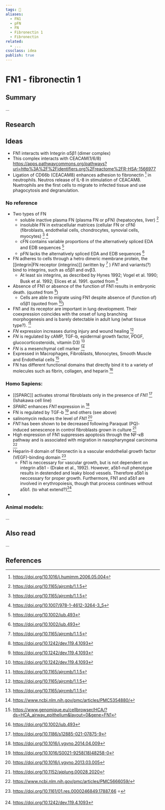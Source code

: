 ```yaml
---
tags: 💨
aliases: 
  - FN1
  - pFN
  - FN
  - Fibronectin 1
  - Fibronectin
related:
  - ...
cssclass: idea
publish: true
---
```

# FN1 - fibronectin 1

## Summary
...

## Research
## Ideas
- FN1 interacts with Integrin α5β1 (dimer complex)
- This complex interacts with CEACAM(1/6/8) https://apps.pathwaycommons.org/pathways?uri=http%3A%2F%2Fidentifiers.org%2Freactome%2FR-HSA-1566977
- Ligation of CD66b (CEACAM8) enhances adhesion to fibronectin [^ref12] in neutrophils. Neutros release of IL-8 in stimulation of CEACAM8. Nuetrophils are the first cells to migrate to infected tissue and use phagocytosis and degranulation.

### No reference
- Two types of FN
  - soluble inactive plasma FN (plasma FN or pFN) (hepatocytes, liver) [^ref1]
  - insoluble FN in extracellular matrices (cellular FN or cFN) (fibroblasts, endothelial cells, chondrocytes, synovial cells, myocytes) [^ref1] [^ref5]
  - cFN contains variable proportions of the alternatively spliced EDA and EDB sequences [^ref10]
  - pFN lacks the alternatively spliced EDA and EDB sequences [^ref10]
- FN adheres to cells through a hetro dimeric membrane protein, the [[integrin|FN receptor (integrins)]] (written by [^ref1] ) _FN1_ and variants(?) bind to integrins, such as α5β1 and αvβ3.
  - At least six integrins, as described by Hynes 1992; Vogel et al. 1990; Busk et al. 1992; Elices et al. 1991. quoted from [^ref15]
- Absence of FN1 or absence of the function of FN1 results in embryonic death. (quoted from [^ref15])
  - Cells are able to migrate using FN1 despite absence of (function of) α5β1 (quoted from [^ref15])
- FN1 and its receptor are important in lung development. Their coexpression coincides with the onset of lung branching morphogenesis and is barely detectable in adult lung (what tissue type?). [^ref1]
- _FN_ expression increases during injury and wound healing [^ref1]
- _FN_ is regulated by cAMP, TGF-b, epidermal growth factor, PDGF, glucocorticosteroids, vitamin D3) [^ref1]
- _FN_ is a mesenchymal cell marker [^ref4]
- Expressed in Macrophages, Fibroblasts, Monocytes, Smooth Muscle and Endothelial cells [^ref6_hca_epithelium]
- FN has different functional domains that directly bind it to a variety of molecules such as fibrin, collagen, and heparin [^ref10]

### Homo Sapiens:
- [[SPARC]] activates stromal fibroblasts only in the presence of _FN1_  [^ref2] (Ishakawa cell line)
- _SPARC_ enhances _FN1_ expression in [^ref7]
- FN is regulated by TGF-b [^ref3] and others (see above)
- salinomycin reduces the level of _FN1_ [^ref8]
- _FN1_ has been shown to be decreased following Paraquat (PQ)‐induced senescence in control fibroblasts grown in culture [^ref9]
- High expression of FN1 suppresses apoptosis through the NF-κB pathway and is associated with migration in nasopharyngeal carcinoma [^ref13]
- Heparin-II domain of fibronectin is a vascular endothelial growth factor (VEGF)-binding domain [^ref14]
  - FN1 is neccessary for vascular growth, but is not dependent on integrin a5b1 - (Drake et al., 1992). However, a5b1-null phenotype results in destended and leaky blood vessels. Therefore a5b1 is neccessary for proper growth. Furthermore, FN1 and a5b1 are involved in erythropoiesis, though that process continues without a5b1. (to what extend?)[^ref15]
- 

### Animal models:
...

## Also read
...

## References
[^ref1]: https://doi.org/10.1165/ajrcmb/1.1.5
[^ref2]: https://doi.org/10.1186/s12885-021-07875-9
[^ref3]: https://doi.org/10.1016/S0021-9258(18)48258-0
[^ref4]: https://www.ncbi.nlm.nih.gov/pmc/articles/PMC5354880/
[^ref5]: https://doi.org/10.1007/978-1-4612-3264-3_5
[^ref6_hca_epithelium]: https://www.genomique.eu/cellbrowser/HCA/?ds=HCA_airway_epithelium&layout=0&gene=FN1
[^ref7]: https://doi.org/10.1016/j.ygyno.2014.04.009
[^ref8]: https://doi.org/10.1016/j.ygyno.2013.03.005
[^ref9]: https://doi.org/10.1152/ajplung.00028.2020
[^ref10]: https://doi.org/10.1002/iub.493
[^ref11]: https://www.ncbi.nlm.nih.gov/pmc/articles/PMC5666059/
[^ref12]: https://doi.org/10.1016/j.humimm.2006.05.004
[^ref13]: https://www.ncbi.nlm.nih.gov/pmc/articles/PMC5666059/
[^ref14]: https://doi.org/10.1161/01.res.0000246849.17887.66 ⭐️
[^ref15]: https://doi.org/10.1242/dev.119.4.1093
[^ref16]: 
